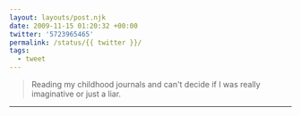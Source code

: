 ```yaml
---
layout: layouts/post.njk
date: 2009-11-15 01:20:32 +00:00
twitter: '5723965465'
permalink: /status/{{ twitter }}/
tags: 
  - tweet
---
```


> Reading my childhood journals and can't decide if I was really imaginative or just a liar.

---
